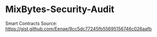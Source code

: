 # MixBytes-Security-Audit

Smart Contracts Source:
https://gist.github.com/Eenae/9cc5dc77245fb55695156746c026aafb
